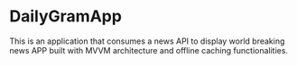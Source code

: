 # DailyGramApp
This is an application that consumes a news API to display world breaking news APP built with MVVM architecture and offline caching functionalities.
